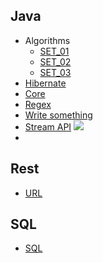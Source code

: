 ## Java

- Algorithms
	- [SET_01](Java/algo/SET_Algo_01.md)
	- [SET_02](Java/algo/SET_Algo_02.md)
	- [SET_03](Java/algo/SET_Algo_03.md)
- [Hibernate](Java/LC_Hibernate.md)
- [Core](Java/LC_Java_Core.md)
- [Regex](Java/LC_Java_Regex.md)
- [Write something](Java/LC_Java_Write_Something.md)
- [Stream API](QA/Livecoding/Java/LC_Stream_API.md) ![](https://img.shields.io/badge/Stream_API_задачек-${LC_STREAM_API_COUNT}-blue)
- 
## Rest

- [URL](REST/LC_REST_URL.md)

## SQL

- [SQL](SQL/LC_SQL.md)